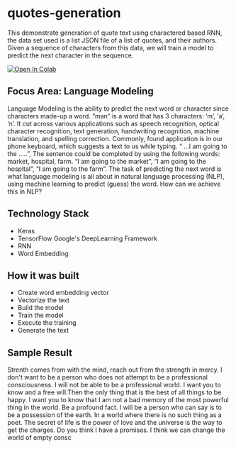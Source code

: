 # quotes-generation
This demonstrate generation of quote text using charactered based RNN, the data set used is a list JSON file of a list of quotes, and their authors.  Given a sequence of characters from this data, we will  train a model to predict the next character in the sequence.

<a href="https://colab.research.google.com/drive/1jOc295NydznTdRCsA9nmQJA3Nr_nbqXx#scrollTo=oDmG9Lv3ZqGP">
  <img src="https://colab.research.google.com/assets/colab-badge.svg" alt="Open In Colab"/>
</a>


##  Focus Area: Language Modeling 
Language Modeling is the ability to predict the next word or character since characters made-up a word. “man” is a word that has 3 characters: ‘m’, ‘a‘, ’n’. It cut across various applications such as speech recognition, optical character recognition, text generation, handwriting recognition, machine translation, and spelling correction.
Commonly, found application is in our phone keyboard, which suggests a text to us while typing.
“ …I am going to the …..”,
The sentence could be completed by using the following words: market, hospital, farm.
“I am going to the market”, “I am going to the hospital”, “I am going to the farm”.
The task of predicting the next word is what language modeling is all about in natural language processing (NLP), using machine learning to predict (guess) the word. How can we achieve this in NLP?

## Technology Stack
- Keras
- TensorFlow  Google's DeepLearning Framework
- RNN
- Word Embedding

## How it was built
- Create word embedding vector 
- Vectorize the text 
- Build the model 
- Train the model
- Execute the training 
- Generate the text

## Sample Result
Strenth comes from with the mind, reach out from the strength in mercy. I don't want to be a person who does not attempt to be a professional consciousness. I will not be able to be a professional world. I want you to know and a free will.Then the only thing that is the best of all things to be happy. I want you to know that I am not a bad memory of the most powerful thing in the world. Be a profound fact. I will be a person who can say is to be a possession of the earth. In a world where there is no such thing as a poet. The secret of life is the power of love and the universe is the way to get the charges. Do you think I have a promises. I think we can change the world of empty consc
